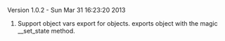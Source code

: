 
Version 1.0.2 - Sun Mar 31 16:23:20 2013

1. Support object vars export for objects. exports object with the magic __set_state method.


